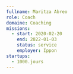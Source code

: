 ```yaml
---
fullname: Maritza Abreo
role: Coach
domaine: Coaching
missions:
  - start: 2020-02-20
    end: 2022-01-03
    status: service
    employer: Ippon
startups:
  - 1000.jours
---
```


